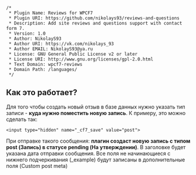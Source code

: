 ```
/*
 * Plugin Name: Reviews for WPCF7
 * Plugin URI: https://github.com/nikolays93/reviews-and-questions
 * Description: Add site reviews and questions support with contact form 7.
 * Version: 1.0
 * Author: NikolayS93
 * Author URI: https://vk.com/nikolays_93
 * Author EMAIL: NikolayS93@ya.ru
 * License: GNU General Public License v2 or later
 * License URI: http://www.gnu.org/licenses/gpl-2.0.html
 * Text Domain: wpcf7-reviews
 * Domain Path: /languages/
 */
 ```

## Как это работает? ##
Для того чтобы создать новый отзыв в базе данных нужно указать тип записи - __куда нужно поместить новую запись__. К примеру, это можно сделать так:  

`<input type="hidden" name="_cf7_save" value="post">`  

При отправке такого сообщения: __плагин создаст новую запись с типом post (Запись) в статусе pending (На утверждении)__. В заголовке будет указана дата отправки сообщения. Все поля не начинающиеся с нижнего подчеркивания (\_example) будут записаны в дополнительные поля (Custom post meta)
